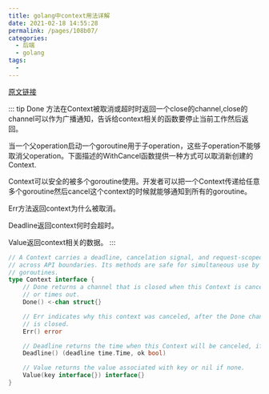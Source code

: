 ```yaml
---
title: golang中context用法详解
date: 2021-02-18 14:55:28
permalink: /pages/108b07/
categories:
  - 后端
  - golang
tags:
  - 
---
```


[原文链接](https://studygolang.com/articles/10155?fr=sidebar)


::: tip 
Done 方法在Context被取消或超时时返回一个close的channel,close的channel可以作为广播通知，告诉给context相关的函数要停止当前工作然后返回。

当一个父operation启动一个goroutine用于子operation，这些子operation不能够取消父operation。下面描述的WithCancel函数提供一种方式可以取消新创建的Context.

Context可以安全的被多个goroutine使用。开发者可以把一个Context传递给任意多个goroutine然后cancel这个context的时候就能够通知到所有的goroutine。

Err方法返回context为什么被取消。

Deadline返回context何时会超时。

Value返回context相关的数据。
:::

``` go
// A Context carries a deadline, cancelation signal, and request-scoped values
// across API boundaries. Its methods are safe for simultaneous use by multiple
// goroutines.
type Context interface {
    // Done returns a channel that is closed when this Context is canceled
    // or times out.
    Done() <-chan struct{}

    // Err indicates why this context was canceled, after the Done channel
    // is closed.
    Err() error

    // Deadline returns the time when this Context will be canceled, if any.
    Deadline() (deadline time.Time, ok bool)

    // Value returns the value associated with key or nil if none.
    Value(key interface{}) interface{}
}
```


